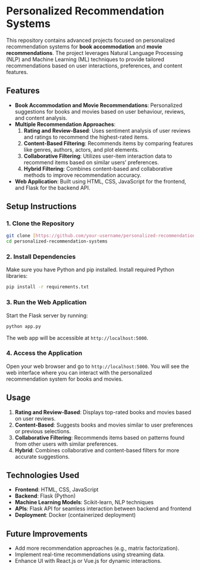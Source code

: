 # Personalized Recommendation Systems

This repository contains advanced projects focused on personalized recommendation systems for **book accommodation** and **movie recommendations**. 
The project leverages Natural Language Processing (NLP) and Machine Learning (ML) techniques to provide tailored recommendations based on user interactions, preferences, and content features.

## Features
- **Book Accommodation and Movie Recommendations**: Personalized suggestions for books and movies based on user behaviour, reviews, and content analysis.
- **Multiple Recommendation Approaches**:
  1. **Rating and Review-Based**: Uses sentiment analysis of user reviews and ratings to recommend the highest-rated items.
  2. **Content-Based Filtering**: Recommends items by comparing features like genres, authors, actors, and plot elements.
  3. **Collaborative Filtering**: Utilizes user-item interaction data to recommend items based on similar users’ preferences.
  4. **Hybrid Filtering**: Combines content-based and collaborative methods to improve recommendation accuracy.
- **Web Application**: Built using HTML, CSS, JavaScript for the frontend, and Flask for the backend API.
  
## Setup Instructions

### 1. Clone the Repository
```bash
git clone [https://github.com/your-username/personalized-recommendation-systems.git](https://github.com/v26199/personalized-recommendation-systems/edit/main/README.md)
cd personalized-recommendation-systems
```

### 2. Install Dependencies
Make sure you have Python and pip installed. Install required Python libraries:
```bash
pip install -r requirements.txt
```

### 3. Run the Web Application
Start the Flask server by running:
```bash
python app.py
```
The web app will be accessible at `http://localhost:5000`.

### 4. Access the Application
Open your web browser and go to `http://localhost:5000`. You will see the web interface where you can interact with the personalized recommendation system for books and movies.

## Usage
1. **Rating and Review-Based**: Displays top-rated books and movies based on user reviews.
2. **Content-Based**: Suggests books and movies similar to user preferences or previous selections.
3. **Collaborative Filtering**: Recommends items based on patterns found from other users with similar preferences.
4. **Hybrid**: Combines collaborative and content-based filters for more accurate suggestions.

## Technologies Used
- **Frontend**: HTML, CSS, JavaScript
- **Backend**: Flask (Python)
- **Machine Learning Models**: Scikit-learn, NLP techniques
- **APIs**: Flask API for seamless interaction between backend and frontend
- **Deployment**: Docker (containerized deployment)

## Future Improvements
- Add more recommendation approaches (e.g., matrix factorization).
- Implement real-time recommendations using streaming data.
- Enhance UI with React.js or Vue.js for dynamic interactions.

